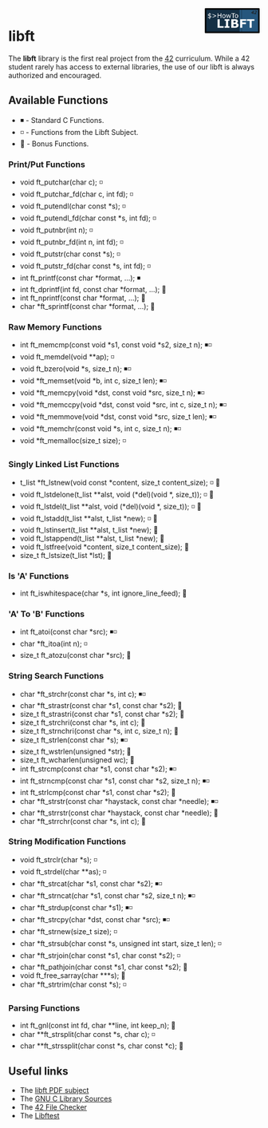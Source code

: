  <img src="https://github.com/AugustinLopez/libft/blob/master/rcs/HT_libft.png" width="110" align="right" />
 
 # libft

The **libft** library is the first real project from the [42](https://www.42.fr) curriculum. While a 42 student rarely has access to external libraries, the use of our libft is always authorized and encouraged.

## Available Functions
- :black_medium_small_square: - Standard C Functions.
- :white_medium_small_square: - Functions from the Libft Subject.
- :arrow_up_small: - Bonus Functions.

### Print/Put Functions
- void				ft_putchar(char c); :white_medium_small_square:
- void				ft_putchar_fd(char c, int fd); :white_medium_small_square:
- void				ft_putendl(char const *s); :white_medium_small_square:
- void				ft_putendl_fd(char const *s, int fd); :white_medium_small_square:
- void				ft_putnbr(int n); :white_medium_small_square:
- void				ft_putnbr_fd(int n, int fd); :white_medium_small_square:
- void				ft_putstr(char const *s); :white_medium_small_square:
- void				ft_putstr_fd(char const *s, int fd); :white_medium_small_square:
- int					ft_printf(const char *format, ...); :black_medium_small_square:
- int					ft_dprintf(int fd, const char *format, ...); :arrow_up_small:
- int					ft_nprintf(const char *format, ...); :arrow_up_small:
- char				*ft_sprintf(const char *format, ...); :arrow_up_small:

### Raw Memory Functions
- int					ft_memcmp(const void *s1, const void *s2, size_t n); :black_medium_small_square::white_medium_small_square:
- void				ft_memdel(void **ap); :white_medium_small_square:
- void				ft_bzero(void *s, size_t n); :black_medium_small_square::white_medium_small_square:
- void				*ft_memset(void *b, int c, size_t len); :black_medium_small_square::white_medium_small_square:
- void				*ft_memcpy(void *dst, const void *src, size_t n); :black_medium_small_square::white_medium_small_square:
- void				*ft_memccpy(void *dst, const void *src, int c, size_t n); :black_medium_small_square::white_medium_small_square:
- void				*ft_memmove(void *dst, const void *src, size_t len); :black_medium_small_square::white_medium_small_square:
- void				*ft_memchr(const void *s, int c, size_t n); :black_medium_small_square::white_medium_small_square:
- void				*ft_memalloc(size_t size); :white_medium_small_square:

### Singly Linked List Functions
- t_list				*ft_lstnew(void const *content, size_t content_size); :white_medium_small_square: :arrow_up_small:
- void				ft_lstdelone(t_list **alst, void (*del)(void *, size_t)); :white_medium_small_square: :arrow_up_small:
- void				ft_lstdel(t_list **alst, void (*del)(void *, size_t)); :white_medium_small_square: :arrow_up_small:
- void				ft_lstadd(t_list **alst, t_list *new); :white_medium_small_square: :arrow_up_small:
- void				ft_lstinsert(t_list **alst, t_list *new); :arrow_up_small:
- void				ft_lstappend(t_list **alst, t_list *new); :arrow_up_small:
- void				ft_lstfree(void *content, size_t content_size); :arrow_up_small:
- size_t				ft_lstsize(t_list *lst); :arrow_up_small:

### Is 'A' Functions
- int					ft_iswhitespace(char *s, int ignore_line_feed); :arrow_up_small:

### 'A' To 'B' Functions
- int					ft_atoi(const char *src); :black_medium_small_square::white_medium_small_square:
- char				*ft_itoa(int n); :white_medium_small_square:
- size_t				ft_atozu(const char *src); :arrow_up_small:

### String Search Functions
- char				*ft_strchr(const char *s, int c); :black_medium_small_square::white_medium_small_square:
- char				*ft_strastr(const char *s1, const char *s2); :arrow_up_small:
- size_t				ft_strastri(const char *s1, const char *s2); :arrow_up_small:
- size_t				ft_strchri(const char *s, int c); :arrow_up_small:
- size_t				ft_strnchri(const char *s, int c, size_t n); :arrow_up_small:
- size_t				ft_strlen(const char *s); :black_medium_small_square::white_medium_small_square:
- size_t				ft_wstrlen(unsigned *str); :arrow_up_small:
- size_t				ft_wcharlen(unsigned wc); :arrow_up_small:
- int					ft_strcmp(const char *s1, const char *s2); :black_medium_small_square::white_medium_small_square:
- int					ft_strncmp(const char *s1, const char *s2, size_t n); :black_medium_small_square::white_medium_small_square:
- int					ft_strlcmp(const char *s1, const char *s2); :arrow_up_small:
- char				*ft_strstr(const char *haystack, const char *needle); :black_medium_small_square::white_medium_small_square:
- char				*ft_strrstr(const char *haystack, const char *needle); :arrow_up_small:
- char				*ft_strrchr(const char *s, int c); :arrow_up_small:

### String Modification Functions
- void				ft_strclr(char *s); :white_medium_small_square:
- void				ft_strdel(char **as); :white_medium_small_square:
- char				*ft_strcat(char *s1, const char *s2); :black_medium_small_square::white_medium_small_square:
- char				*ft_strncat(char *s1, const char *s2, size_t n); :black_medium_small_square::white_medium_small_square:
- char				*ft_strdup(const char *s1); :black_medium_small_square::white_medium_small_square:
- char				*ft_strcpy(char *dst, const char *src); :black_medium_small_square::white_medium_small_square:
- char				*ft_strnew(size_t size); :white_medium_small_square:
- char				*ft_strsub(char const *s, unsigned int start, size_t len); :white_medium_small_square:
- char				*ft_strjoin(char const *s1, char const *s2); :white_medium_small_square:
- char				*ft_pathjoin(char const *s1, char const *s2); :arrow_up_small:
- void				ft_free_sarray(char ***s); :arrow_up_small:
- char				*ft_strtrim(char const *s); :white_medium_small_square:

### Parsing Functions
- int					ft_gnl(const int fd, char **line, int keep_n); :arrow_up_small:
- char				**ft_strsplit(char const *s, char c); :white_medium_small_square:
- char				**ft_strssplit(char const *s, char const *c); :arrow_up_small:

## Useful links
- The [libft PDF subject](https://github.com/AugustinLopez/libft/blob/master/rcs/libft.pdf)
- The [GNU C Library Sources](https://sourceware.org/git/?p=glibc.git;a=summary)
- The [42 File Checker](https://github.com/jgigault/42FileChecker)
- The [Libftest](https://github.com/jtoty/Libftest)
